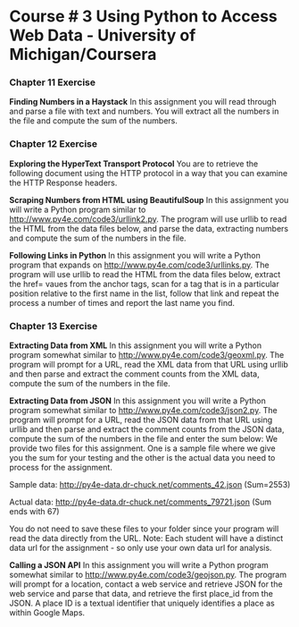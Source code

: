 # Course # 3 Using Python to Access Web Data - University of Michigan/Coursera

### Chapter 11 Exercise
**Finding Numbers in a Haystack** In this assignment you will read through and parse a file with text and numbers. You will extract all the numbers in the file and compute the sum of the numbers.

### Chapter 12 Exercise
**Exploring the HyperText Transport Protocol** You are to retrieve the following document using the HTTP protocol in a way that you can examine the HTTP Response headers.

**Scraping Numbers from HTML using BeautifulSoup** In this assignment you will write a Python program similar to http://www.py4e.com/code3/urllink2.py. The program will use urllib to read the HTML from the data files below, and parse the data, extracting numbers and compute the sum of the numbers in the file.

**Following Links in Python** In this assignment you will write a Python program that expands on http://www.py4e.com/code3/urllinks.py. The program will use urllib to read the HTML from the data files below, extract the href= vaues from the anchor tags, scan for a tag that is in a particular position relative to the first name in the list, follow that link and repeat the process a number of times and report the last name you find.

### Chapter 13 Exercise
**Extracting Data from XML** In this assignment you will write a Python program somewhat similar to http://www.py4e.com/code3/geoxml.py. The program will prompt for a URL, read the XML data from that URL using urllib and then parse and extract the comment counts from the XML data, compute the sum of the numbers in the file.

**Extracting Data from JSON** In this assignment you will write a Python program somewhat similar to http://www.py4e.com/code3/json2.py. The program will prompt for a URL, read the JSON data from that URL using urllib and then parse and extract the comment counts from the JSON data, compute the sum of the numbers in the file and enter the sum below:
We provide two files for this assignment. One is a sample file where we give you the sum for your testing and the other is the actual data you need to process for the assignment.

Sample data: http://py4e-data.dr-chuck.net/comments_42.json (Sum=2553)

Actual data: http://py4e-data.dr-chuck.net/comments_79721.json (Sum ends with 67)

You do not need to save these files to your folder since your program will read the data directly from the URL. Note: Each student will have a distinct data url for the assignment - so only use your own data url for analysis.

**Calling a JSON API** In this assignment you will write a Python program somewhat similar to http://www.py4e.com/code3/geojson.py. The program will prompt for a location, contact a web service and retrieve JSON for the web service and parse that data, and retrieve the first place_id from the JSON. A place ID is a textual identifier that uniquely identifies a place as within Google Maps.
